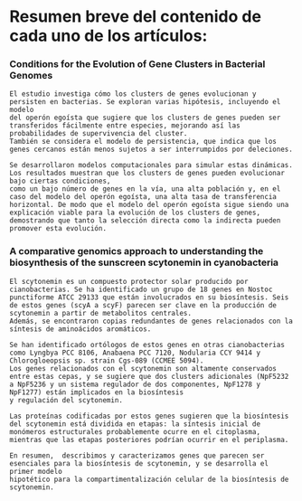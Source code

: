 # Resumen breve del contenido de cada uno de los artículos:

### Conditions for the Evolution of Gene Clusters in Bacterial Genomes
	El estudio investiga cómo los clusters de genes evolucionan y persisten en bacterias. Se exploran varias hipótesis, incluyendo el modelo
	del operón egoísta que sugiere que los clusters de genes pueden ser transferidos fácilmente entre especies, mejorando así las probabilidades de supervivencia del cluster. 
	También se considera el modelo de persistencia, que indica que los genes cercanos están menos sujetos a ser interrumpidos por deleciones.

	Se desarrollaron modelos computacionales para simular estas dinámicas. Los resultados muestran que los clusters de genes pueden evolucionar bajo ciertas condiciones, 
	como un bajo número de genes en la vía, una alta población y, en el caso del modelo del operón egoísta, una alta tasa de transferencia horizontal. De modo que el modelo del operón egoísta sigue siendo una explicación viable para la evolución de los clusters de genes, 
	demostrando que tanto la selección directa como la indirecta pueden promover esta evolución.


### A comparative genomics approach to understanding the biosynthesis of the sunscreen scytonemin in cyanobacteria
	El scytonemin es un compuesto protector solar producido por cianobacterias. Se ha identificado un grupo de 18 genes en Nostoc punctiforme ATCC 29133 que están involucrados en su biosíntesis. Seis de estos genes (scyA a scyF) parecen ser clave en la producción de scytonemin a partir de metabolitos centrales. 
	Además, se encontraron copias redundantes de genes relacionados con la síntesis de aminoácidos aromáticos.

	Se han identificado ortólogos de estos genes en otras cianobacterias como Lyngbya PCC 8106, Anabaena PCC 7120, Nodularia CCY 9414 y Chlorogloeopsis sp. strain Cgs-089 (CCMEE 5094). 
	Los genes relacionados con el scytonemin son altamente conservados entre estas cepas, y se sugiere que dos clusters adicionales (NpF5232 a NpF5236 y un sistema regulador de dos componentes, NpF1278 y NpF1277) están implicados en la biosíntesis 
	y regulación del scytonemin.

	Las proteínas codificadas por estos genes sugieren que la biosíntesis del scytonemin está dividida en etapas: la síntesis inicial de monómeros estructurales probablemente ocurre en el citoplasma, 
	mientras que las etapas posteriores podrían ocurrir en el periplasma.

	En resumen,  describimos y caracterizamos genes que parecen ser esenciales para la biosíntesis de scytonemin, y se desarrolla el primer modelo 
	hipotético para la compartimentalización celular de la biosíntesis de scytonemin.
